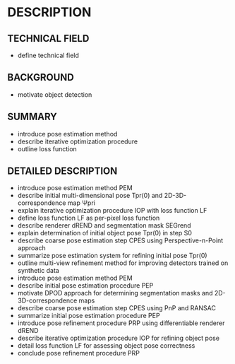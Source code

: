 # DESCRIPTION

## TECHNICAL FIELD

- define technical field

## BACKGROUND

- motivate object detection

## SUMMARY

- introduce pose estimation method
- describe iterative optimization procedure
- outline loss function

## DETAILED DESCRIPTION

- introduce pose estimation method PEM
- describe initial multi-dimensional pose Tpr(0) and 2D-3D-correspondence map Ψpri
- explain iterative optimization procedure IOP with loss function LF
- define loss function LF as per-pixel loss function
- describe renderer dREND and segmentation mask SEGrend
- explain determination of initial object pose Tpr(0) in step S0
- describe coarse pose estimation step CPES using Perspective-n-Point approach
- summarize pose estimation system for refining initial pose Tpr(0)
- outline multi-view refinement method for improving detectors trained on synthetic data
- introduce pose estimation method PEM
- describe initial pose estimation procedure PEP
- motivate DPOD approach for determining segmentation masks and 2D-3D-correspondence maps
- describe coarse pose estimation step CPES using PnP and RANSAC
- summarize initial pose estimation procedure PEP
- introduce pose refinement procedure PRP using differentiable renderer dREND
- describe iterative optimization procedure IOP for refining object pose
- detail loss function LF for assessing object pose correctness
- conclude pose refinement procedure PRP

